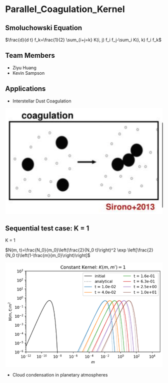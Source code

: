 # Parallel_Coagulation_Kernel

## Smoluchowski Equation

$\frac{d}{d t} f_k=\frac{1}{2} \sum_{i+j=k} K(i, j) f_i f_j-\sum_i K(i, k) f_i f_k$

## Team Members

* Ziyu Huang
* Kevin Sampson

## Applications

* Interstellar Dust Coagulation


![](https://github.com/DylanUSC/Parallel_Coagulation_Kernel/blob/main/Coagulation_Figure.png)

## Sequential test case: K = 1

K = 1

$N(m, t)=\frac{N_0}{m_0}\left(\frac{2}{N_0 t}\right)^2 \exp \left[\frac{2}{N_0 t}\left(1-\frac{m}{m_0}\right)\right]$

![](https://github.com/DylanUSC/Parallel_Coagulation_Kernel/blob/main/K1_Dustpy.png)


* Cloud condensation in planetary atmospheres



